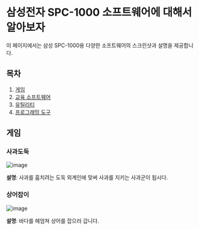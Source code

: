 # 삼성전자 SPC-1000 소프트웨어에 대해서 알아보자

이 페이지에서는 삼성 SPC-1000용 다양한 소프트웨어의 스크린샷과 설명을 제공합니다.

## 목차
1. [게임](#게임)
2. [교육 소프트웨어](#교육-소프트웨어)
3. [유틸리티](#유틸리티)
4. [프로그래밍 도구](#프로그래밍-도구)

## 게임

### 사과도둑
![image](https://github.com/user-attachments/assets/649d7d58-e8e7-4736-adc2-0692b646a0e2)

**설명**: 사과를 훔치려는 도둑 외계인에 맞써 사과를 지키는 사과군이 됩시다.

### 상어잡이
![image](https://github.com/user-attachments/assets/009c2d0a-69eb-41a3-b26b-093dee56dbe2)

**설명**: 바다를 헤엄쳐 상어를 잡으러 갑니다.
